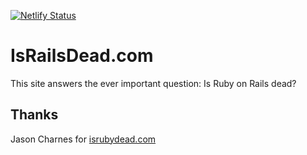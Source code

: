 [![Netlify Status](https://api.netlify.com/api/v1/badges/5ea4c4db-504c-4a90-b45a-b6db3a8d85c9/deploy-status)](https://app.netlify.com/sites/israilsdead/deploys)

# IsRailsDead.com

This site answers the ever important question: Is Ruby on Rails dead?

## Thanks

Jason Charnes for [isrubydead.com](http://isrubydead.com)
